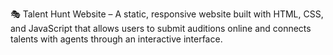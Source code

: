 🎭 Talent Hunt Website – A static, responsive website built with HTML, CSS, and JavaScript that allows users to submit auditions online and connects talents with agents through an interactive interface.

